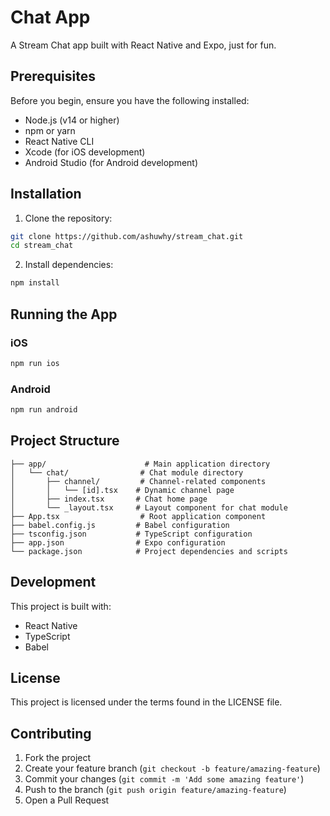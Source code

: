 # Chat App

A Stream Chat app built with React Native and Expo, just for fun.

## Prerequisites

Before you begin, ensure you have the following installed:
- Node.js (v14 or higher)
- npm or yarn
- React Native CLI
- Xcode (for iOS development)
- Android Studio (for Android development)

## Installation

1. Clone the repository:

```bash
git clone https://github.com/ashuwhy/stream_chat.git
cd stream_chat
```

2. Install dependencies:

```bash
npm install
```
## Running the App

### iOS

```bash
npm run ios
```

### Android

```bash
npm run android
```

## Project Structure
```
├── app/                      # Main application directory
│   └── chat/                # Chat module directory
│       ├── channel/         # Channel-related components
│       │   └── [id].tsx    # Dynamic channel page
│       ├── index.tsx       # Chat home page
│       └── _layout.tsx     # Layout component for chat module
├── App.tsx                  # Root application component
├── babel.config.js         # Babel configuration
├── tsconfig.json           # TypeScript configuration
├── app.json                # Expo configuration
└── package.json            # Project dependencies and scripts
```

## Development

This project is built with:
- React Native
- TypeScript
- Babel

## License

This project is licensed under the terms found in the LICENSE file.

## Contributing

1. Fork the project
2. Create your feature branch (`git checkout -b feature/amazing-feature`)
3. Commit your changes (`git commit -m 'Add some amazing feature'`)
4. Push to the branch (`git push origin feature/amazing-feature`)
5. Open a Pull Request